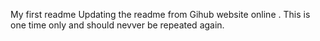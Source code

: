 My first readme
Updating the readme from Gihub website online . This is one time only and should nevver be repeated again.
